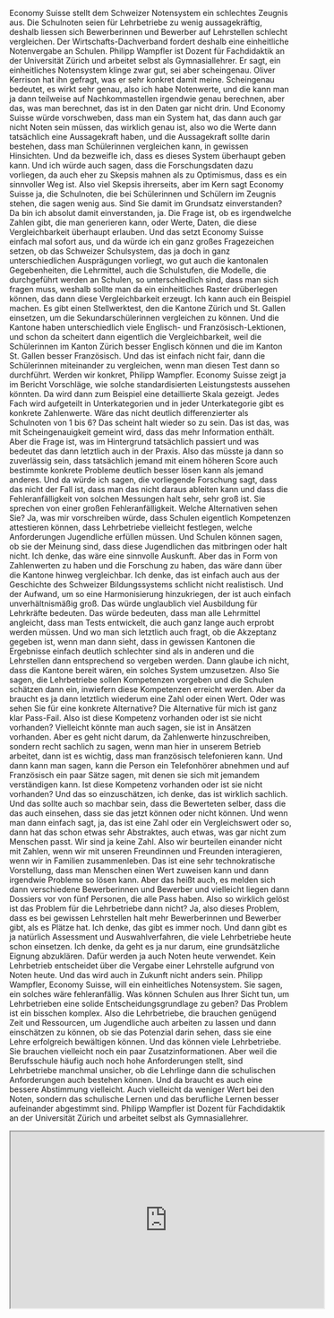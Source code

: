 Economy Suisse stellt dem Schweizer Notensystem ein schlechtes Zeugnis aus. Die Schulnoten seien für Lehrbetriebe zu wenig aussagekräftig, deshalb liessen sich Bewerberinnen und Bewerber auf Lehrstellen schlecht vergleichen. Der Wirtschafts-Dachverband fordert deshalb eine einheitliche Notenvergabe an Schulen. Philipp Wampfler ist Dozent für Fachdidaktik an der Universität Zürich und arbeitet selbst als Gymnasiallehrer. Er sagt, ein einheitliches Notensystem klinge zwar gut, sei aber scheingenau. Oliver Kerrison hat ihn gefragt, was er sehr konkret damit meine. Scheingenau bedeutet, es wirkt sehr genau, also ich habe Notenwerte, und die kann man ja dann teilweise auf Nachkommastellen irgendwie genau berechnen, aber das, was man berechnet, das ist in den Daten gar nicht drin. Und Economy Suisse würde vorschweben, dass man ein System hat, das dann auch gar nicht Noten sein müssen, das wirklich genau ist, also wo die Werte dann tatsächlich eine Aussagekraft haben, und die Aussagekraft sollte darin bestehen, dass man Schülerinnen vergleichen kann, in gewissen Hinsichten. Und da bezweifle ich, dass es dieses System überhaupt geben kann. Und ich würde auch sagen, dass die Forschungsdaten dazu vorliegen, da auch eher zu Skepsis mahnen als zu Optimismus, dass es ein sinnvoller Weg ist. Also viel Skepsis ihrerseits, aber im Kern sagt Economy Suisse ja, die Schulnoten, die bei Schülerinnen und Schülern im Zeugnis stehen, die sagen wenig aus. Sind Sie damit im Grundsatz einverstanden? Da bin ich absolut damit einverstanden, ja. Die Frage ist, ob es irgendwelche Zahlen gibt, die man generieren kann, oder Werte, Daten, die diese Vergleichbarkeit überhaupt erlauben. Und das setzt Economy Suisse einfach mal sofort aus, und da würde ich ein ganz großes Fragezeichen setzen, ob das Schweizer Schulsystem, das ja doch in ganz unterschiedlichen Ausprägungen vorliegt, wo gut auch die kantonalen Gegebenheiten, die Lehrmittel, auch die Schulstufen, die Modelle, die durchgeführt werden an Schulen, so unterschiedlich sind, dass man sich fragen muss, weshalb sollte man da ein einheitliches Raster drüberlegen können, das dann diese Vergleichbarkeit erzeugt. Ich kann auch ein Beispiel machen. Es gibt einen Stellwerktest, den die Kantone Zürich und St. Gallen einsetzen, um die Sekundarschülerinnen vergleichen zu können. Und die Kantone haben unterschiedlich viele Englisch- und Französisch-Lektionen, und schon da scheitert dann eigentlich die Vergleichbarkeit, weil die Schülerinnen im Kanton Zürich besser Englisch können und die im Kanton St. Gallen besser Französisch. Und das ist einfach nicht fair, dann die Schülerinnen miteinander zu vergleichen, wenn man diesen Test dann so durchführt. Werden wir konkret, Philipp Wampfler. Economy Suisse zeigt ja im Bericht Vorschläge, wie solche standardisierten Leistungstests aussehen könnten. Da wird dann zum Beispiel eine detaillierte Skala gezeigt. Jedes Fach wird aufgeteilt in Unterkategorien und in jeder Unterkategorie gibt es konkrete Zahlenwerte. Wäre das nicht deutlich differenzierter als Schulnoten von 1 bis 6? Das scheint halt wieder so zu sein. Das ist das, was mit Scheingenauigkeit gemeint wird, dass das mehr Information enthält. Aber die Frage ist, was im Hintergrund tatsächlich passiert und was bedeutet das dann letztlich auch in der Praxis. Also das müsste ja dann so zuverlässig sein, dass tatsächlich jemand mit einem höheren Score auch bestimmte konkrete Probleme deutlich besser lösen kann als jemand anderes. Und da würde ich sagen, die vorliegende Forschung sagt, dass das nicht der Fall ist, dass man das nicht daraus ableiten kann und dass die Fehleranfälligkeit von solchen Messungen halt sehr, sehr groß ist. Sie sprechen von einer großen Fehleranfälligkeit. Welche Alternativen sehen Sie? Ja, was mir vorschreiben würde, dass Schulen eigentlich Kompetenzen attestieren können, dass Lehrbetriebe vielleicht festlegen, welche Anforderungen Jugendliche erfüllen müssen. Und Schulen können sagen, ob sie der Meinung sind, dass diese Jugendlichen das mitbringen oder halt nicht. Ich denke, das wäre eine sinnvolle Auskunft. Aber das in Form von Zahlenwerten zu haben und die Forschung zu haben, das wäre dann über die Kantone hinweg vergleichbar. Ich denke, das ist einfach auch aus der Geschichte des Schweizer Bildungssystems schlicht nicht realistisch. Und der Aufwand, um so eine Harmonisierung hinzukriegen, der ist auch einfach unverhältnismäßig groß. Das würde unglaublich viel Ausbildung für Lehrkräfte bedeuten. Das würde bedeuten, dass man alle Lehrmittel angleicht, dass man Tests entwickelt, die auch ganz lange auch erprobt werden müssen. Und wo man sich letztlich auch fragt, ob die Akzeptanz gegeben ist, wenn man dann sieht, dass in gewissen Kantonen die Ergebnisse einfach deutlich schlechter sind als in anderen und die Lehrstellen dann entsprechend so vergeben werden. Dann glaube ich nicht, dass die Kantone bereit wären, ein solches System umzusetzen. Also Sie sagen, die Lehrbetriebe sollen Kompetenzen vorgeben und die Schulen schätzen dann ein, inwiefern diese Kompetenzen erreicht werden. Aber da braucht es ja dann letztlich wiederum eine Zahl oder einen Wert. Oder was sehen Sie für eine konkrete Alternative? Die Alternative für mich ist ganz klar Pass-Fail. Also ist diese Kompetenz vorhanden oder ist sie nicht vorhanden? Vielleicht könnte man auch sagen, sie ist in Ansätzen vorhanden. Aber es geht nicht darum, da Zahlenwerte hinzuschreiben, sondern recht sachlich zu sagen, wenn man hier in unserem Betrieb arbeitet, dann ist es wichtig, dass man französisch telefonieren kann. Und dann kann man sagen, kann die Person ein Telefonhörer abnehmen und auf Französisch ein paar Sätze sagen, mit denen sie sich mit jemandem verständigen kann. Ist diese Kompetenz vorhanden oder ist sie nicht vorhanden? Und das so einzuschätzen, ich denke, das ist wirklich sachlich. Und das sollte auch so machbar sein, dass die Bewerteten selber, dass die das auch einsehen, dass sie das jetzt können oder nicht können. Und wenn man dann einfach sagt, ja, das ist eine Zahl oder ein Vergleichswert oder so, dann hat das schon etwas sehr Abstraktes, auch etwas, was gar nicht zum Menschen passt. Wir sind ja keine Zahl. Also wir beurteilen einander nicht mit Zahlen, wenn wir mit unseren Freundinnen und Freunden interagieren, wenn wir in Familien zusammenleben. Das ist eine sehr technokratische Vorstellung, dass man Menschen einen Wert zuweisen kann und dann irgendwie Probleme so lösen kann. Aber das heißt auch, es melden sich dann verschiedene Bewerberinnen und Bewerber und vielleicht liegen dann Dossiers vor von fünf Personen, die alle Pass haben. Also so wirklich gelöst ist das Problem für die Lehrbetriebe dann nicht? Ja, also dieses Problem, dass es bei gewissen Lehrstellen halt mehr Bewerberinnen und Bewerber gibt, als es Plätze hat. Ich denke, das gibt es immer noch. Und dann gibt es ja natürlich Assessment und Auswahlverfahren, die viele Lehrbetriebe heute schon einsetzen. Ich denke, da geht es ja nur darum, eine grundsätzliche Eignung abzuklären. Dafür werden ja auch Noten heute verwendet. Kein Lehrbetrieb entscheidet über die Vergabe einer Lehrstelle aufgrund von Noten heute. Und das wird auch in Zukunft nicht anders sein. Philipp Wampfler, Economy Suisse, will ein einheitliches Notensystem. Sie sagen, ein solches wäre fehleranfällig. Was können Schulen aus Ihrer Sicht tun, um Lehrbetrieben eine solide Entscheidungsgrundlage zu geben? Das Problem ist ein bisschen komplex. Also die Lehrbetriebe, die brauchen genügend Zeit und Ressourcen, um Jugendliche auch arbeiten zu lassen und dann einschätzen zu können, ob sie das Potenzial darin sehen, dass sie eine Lehre erfolgreich bewältigen können. Und das können viele Lehrbetriebe. Sie brauchen vielleicht noch ein paar Zusatzinformationen. Aber weil die Berufsschule häufig auch noch hohe Anforderungen stellt, sind Lehrbetriebe manchmal unsicher, ob die Lehrlinge dann die schulischen Anforderungen auch bestehen können. Und da braucht es auch eine bessere Abstimmung vielleicht. Auch vielleicht da weniger Wert bei den Noten, sondern das schulische Lernen und das berufliche Lernen besser aufeinander abgestimmt sind. Philipp Wampfler ist Dozent für Fachdidaktik an der Universität Zürich und arbeitet selbst als Gymnasiallehrer.

<iframe width="560" height="315" src="https://www.srf.ch/play/embed?urn=urn:srf:audio:877ff851-088f-4103-a5a2-152bb466f39c&subdivisions=false" allowfullscreen allow="geolocation *; autoplay; encrypted-media"></iframe>